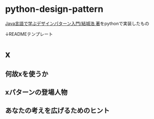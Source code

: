 # python-design-pattern

[Java言語で学ぶデザインパターン入門/結城浩 著](https://www.amazon.co.jp/%E5%A2%97%E8%A3%9C%E6%94%B9%E8%A8%82%E7%89%88Java%E8%A8%80%E8%AA%9E%E3%81%A7%E5%AD%A6%E3%81%B6%E3%83%87%E3%82%B6%E3%82%A4%E3%83%B3%E3%83%91%E3%82%BF%E3%83%BC%E3%83%B3%E5%85%A5%E9%96%80-%E7%B5%90%E5%9F%8E-%E6%B5%A9/dp/4797327030)をpythonで実装したもの


↓READMEテンプレート
# x

## 何故xを使うか

## xパターンの登場人物

## あなたの考えを広げるためのヒント
